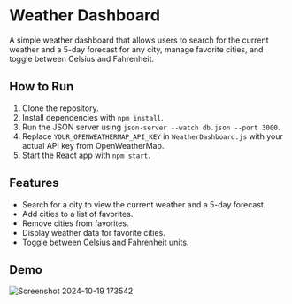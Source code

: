 # Weather Dashboard

A simple weather dashboard that allows users to search for the current weather and a 5-day forecast for any city, manage favorite cities, and toggle between Celsius and Fahrenheit.

## How to Run

1. Clone the repository.
2. Install dependencies with `npm install`.
3. Run the JSON server using `json-server --watch db.json --port 3000`.
4. Replace `YOUR_OPENWEATHERMAP_API_KEY` in `WeatherDashboard.js` with your actual API key from OpenWeatherMap.
5. Start the React app with `npm start`.

## Features

- Search for a city to view the current weather and a 5-day forecast.
- Add cities to a list of favorites.
- Remove cities from favorites.
- Display weather data for favorite cities.
- Toggle between Celsius and Fahrenheit units.

## Demo
![Screenshot 2024-10-19 173542](https://github.com/user-attachments/assets/dfd552f3-01ac-42bf-af75-8097bbf2fdb7)

